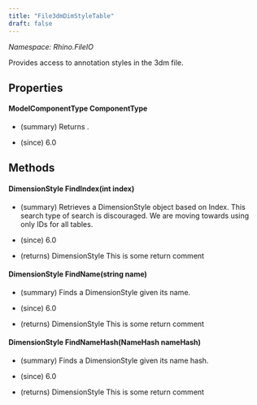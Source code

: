 ```yaml
---
title: "File3dmDimStyleTable"
draft: false
---
```


*Namespace: Rhino.FileIO*

   Provides access to annotation styles in the 3dm file.
   
## Properties
#### ModelComponentType ComponentType
- (summary) 
     Returns .
     
- (since) 6.0
## Methods
#### DimensionStyle FindIndex(int index)
- (summary) 
     Retrieves a DimensionStyle object based on Index. This search type of search is discouraged.
     We are moving towards using only IDs for all tables.
     
- (since) 6.0
- (returns) DimensionStyle This is some return comment
#### DimensionStyle FindName(string name)
- (summary) 
     Finds a DimensionStyle given its name.
     
- (since) 6.0
- (returns) DimensionStyle This is some return comment
#### DimensionStyle FindNameHash(NameHash nameHash)
- (summary) 
     Finds a DimensionStyle given its name hash.
     
- (since) 6.0
- (returns) DimensionStyle This is some return comment

